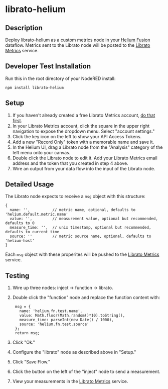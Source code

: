 librato-helium
==============

Description
-----------

Deploy librato-helium as a custom metrics node in your [Helium Fusion](https://www.helium.co) dataflow. Metrics sent to the Librato node will be posted to the [Librato Metrics](https://metrics.librato.com) service.

Developer Test Installation
---------------------------

Run this in the root directory of your NodeRED install:

```
npm install librato-helium
```

Setup
-----

1. If you haven't already created a free Librato Metrics account, [do that first](https://metrics.librato.com).
2. In your Librato Metrics account, click the square in the upper right navigation to expose the dropdown menu. Select "account settings."
3. Click the key icon on the left to show your API Access Tokens.
4. Add a new "Record Only" token with a memorable name and save it.
5. In the Helium UI, drag a Librato node from the "Analysis" category of the left menu onto your canvas.
6. Double click the Librato node to edit it. Add your Librato Metrics email address and the token that you created in step 4 above.
7. Wire an output from your data flow into the input of the Librato node.

Detailed Usage
--------------

The Librato node expects to receive a ```msg``` object with this structure:

```
{
  name: '',          // metric name, optional, defaults to 'helium.default.metric.name'
  value: '',         // measurement value, optional but recommended, defaults to 0
  measure_time: '',  // unix timestamp, optional but recommended, defaults to current time
  source: ''         // metric source name, optional, defaults to 'helium-host'
}
```

Each ```msg``` object with these properites will be pushed to the [Librato Metrics](https://metrics.librato.com) service.

Testing
-------

1. Wire up three nodes: inject -> function -> librato.
2. Double click the "function" node and replace the function content with:

        msg = {
          name: 'helium.fn.test.name',
          value: Math.floor(Math.random()*10).toString(),
          measure_time: parseInt(new Date() / 1000),
          source: 'helium.fn.test.source'
        };
        return msg;
3. Click "Ok."
4. Configure the "librato" node as described above in "Setup."
5. Click "Save Flow."
6. Click the button on the left of the "inject" node to send a measurement.
7. View your measurements in the [Librato Metrics](https://metrics.librato.com) service.
